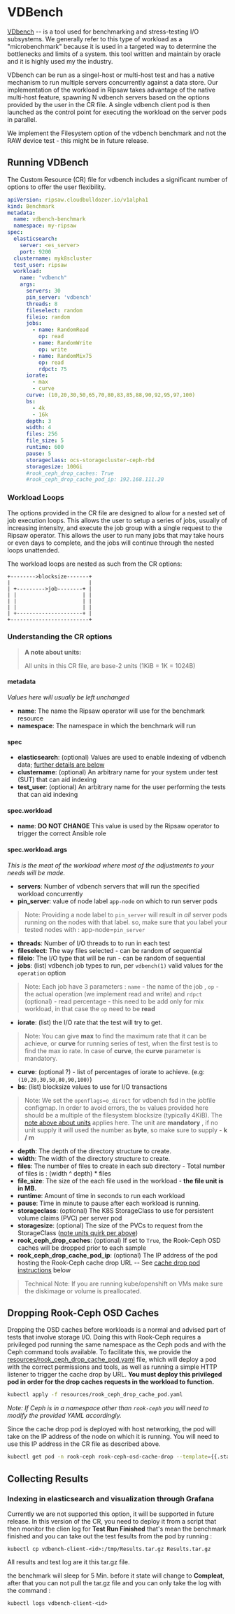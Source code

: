 # VDBench

[VDbench](https://www.oracle.com/downloads/server-storage/vdbench-downloads.html) -- is a tool used for benchmarking
and stress-testing I/O subsystems. We generally refer to this type of workload as a "microbenchmark"
because it is used in a targeted way to determine the bottlenecks and limits of a system.
this tool written and maintain by oracle and it is highly used my the industry.

VDbench can be run as a singel-host or multi-host test and has a native mechanism to run multiple servers concurrently
against a data store. Our implementation of the workload in Ripsaw takes advantage of the native multi-host feature, 
spawning N vdbench servers based on the options provided by the user in the CR file. A single vdbench client pod is then 
launched as the control point for executing the workload on the server pods in parallel.

We implement the Filesystem option of the vdbench benchmark and not the RAW device test - this might be in future release.
## Running VDBench

The Custom Resource (CR) file for vdbench includes a significant number of options to offer the user
flexibility.

```yaml
apiVersion: ripsaw.cloudbulldozer.io/v1alpha1
kind: Benchmark
metadata:
  name: vdbench-benchmark
  namespace: my-ripsaw
spec:
  elasticsearch:
    server: <es_server>
    port: 9200
  clustername: myk8scluster
  test_user: ripsaw
  workload:
    name: "vdbench"
    args:
      servers: 30
      pin_server: 'vdbench'
      threads: 8
      fileselect: random
      fileio: random
      jobs:
        - name: RandomRead
          op: read
        - name: RandomWrite
          op: write
        - name: RandomMix75
          op: read
          rdpct: 75
      iorate:
        - max
        - curve
      curve: (10,20,30,50,65,70,80,83,85,88,90,92,95,97,100)
      bs:
        - 4k
        - 16k
      depth: 3
      width: 4
      files: 256
      file_size: 5
      runtime: 600
      pause: 5
      storageclass: ocs-storagecluster-ceph-rbd
      storagesize: 100Gi
      #rook_ceph_drop_caches: True
      #rook_ceph_drop_cache_pod_ip: 192.168.111.20
```

### Workload Loops

The options provided in the CR file are designed to allow for a nested set of job execution loops.
This allows the user to setup a series of jobs, usually of increasing intensity, and execute the job group
with a single request to the Ripsaw operator. This allows the user to run many jobs that may take hours
or even days to complete, and the jobs will continue through the nested loops unattended.

The workload loops are nested as such from the CR options:

```
+-------->blocksize-------+
|                         |
| +--------->job--------+ |
| |                     | |
| |                     | |
| |                     | |
| +---------------------+ |
+-------------------------+
```

### Understanding the CR options
>**A note about units:**
>
> All units in this CR file, are base-2 units (1KiB = 1K = 1024B)
>

#### metadata
*Values here will usually be left unchanged*
- **name**: The name the Ripsaw operator will use for the benchmark resource
- **namespace**: The namespace in which the benchmark will run

#### spec
- **elasticsearch**: (optional) Values are used to enable indexing of vdbench data; [further details are below](#Collecting-Results)
- **clustername**: (optional) An arbitrary name for your system under test (SUT) that can aid indexing
- **test_user**: (optional) An arbitrary name for the user performing the tests that can aid indexing

#### spec.workload
- **name**: **DO NOT CHANGE** This value is used by the Ripsaw operator to trigger the correct Ansible role

#### spec.workload.args
*This is the meat of the workload where most of the adjustments to your needs will be made.*
- **servers**: Number of vdbench servers that will run the specified workload concurrently
- **pin_server**: value of node label `app-node` on which to run server pods
> Note: Providing a node label to `pin_server` will result in *all* server pods running on the nodes with that label.
>       so, make sure that you label your tested nodes with : app-node=`pin_server`
- **threads**: Number of I/O threads to to run in each test
- **fileselect**: The way files selected - can be random of sequential
- **fileio**: The I/O type that will be run -  can be random of sequential
- **jobs**: (list) vdbench job types to run, per `vdbench(1)` valid values for the `operation` option
> Note: Each job have 3 parameters : `name` - the name of the job , `op` - the actual operation (we implement read and write)
>       and `rdpct` (optional) - read percentage - this need to be add only for mix workload, in that case the `op` need to be **read** 
- **iorate**: (list) the I/O rate that the test will try to get.
> Note: You can give **max** to find the maximum rate that it can be achieve, or **curve** for running series of test, when 
>       the first test is to find the max io rate.
>       In case of **curve**, the **curve** parameter is mandatory.
- **curve**: (optional ?) - list of percentages of iorate to achieve. (e.g: `(10,20,30,50,80,90,100)`)
- **bs**: (list) blocksize values to use for I/O transactions
> Note: We set the `openflags=o_direct` for vdbench fsd in the jobfile configmap. In order to avoid errors, the `bs` values
> provided here should be a multiple of the filesystem blocksize (typically 4KiB). The [note above about units](#understanding-the-cr-options)
> applies here. 
> The unit are **mandatory** , if no unit supply it will used the number as **byte**, so make sure to supply - **k / m**
- **depth**: The depth of the directory structure to create.
- **width**: The width of the directory structure to create.
- **files**: The number of files to create in each sub directory - Total number of files is : (width ^ depth) * files
- **file_size**: The size of the each file used in the workload - **the file unit is in MB.**
- **runtime**: Amount of time in seconds to run each workload
- **pause**: Time in minute to pause after each workload is running.
- **storageclass**: (optional) The K8S StorageClass to use for persistent volume claims (PVC) per server pod
- **storagesize**: (optional) The size of the PVCs to request from the StorageClass ([note units quirk per above](#understanding-the-cr-options))
- **rook_ceph_drop_caches**: (optional) If set to `True`, the Rook-Ceph OSD caches will be dropped prior to each sample
- **rook_ceph_drop_cache_pod_ip**: (optional) The IP address of the pod hosting the Rook-Ceph cache drop URL -- See [cache drop pod instructions](#dropping-rook-ceph-osd-caches) below
> Technical Note: If you are running kube/openshift on VMs make sure the diskimage or volume is preallocated.

## Dropping Rook-Ceph OSD Caches

Dropping the OSD caches before workloads is a normal and advised part of tests that involve storage I/O.
Doing this with Rook-Ceph requires a privileged pod running the same namespace as the Ceph pods and with
the Ceph command tools available. To facilitate this, we provide the
[resources/rook_ceph_drop_cache_pod.yaml](../resources/rook_ceph_drop_cache_pod.yaml) file, which will
deploy a pod with the correct permissions and tools, as well as running a simple HTTP listener to trigger
the cache drop by URL.
**You must deploy this privileged pod in order for the drop caches requests in the workload to function.**

```bash
kubectl apply -f resources/rook_ceph_drop_cache_pod.yaml
```

*Note: If Ceph is in a namespace other than `rook-ceph` you will need to modify the provided YAML accordingly.*

Since the cache drop pod is deployed with host networking, the pod will take on the IP address
of the node on which it is running. You will need to use this IP address in the CR file as described above.

```bash
kubectl get pod -n rook-ceph rook-ceph-osd-cache-drop --template={{.status.podIP}}
```

## Collecting Results

### Indexing in elasticsearch and visualization through Grafana

Currently we are not supported this option, it will be supported in future release.
In this version of the CR, you need to deploy it from a script that then monitor the clien log for **Test Run Finished**
that's mean the benchmark finished and you can take out the test fesults from the pod by running :
```
kubectl cp vdbench-client-<id>:/tmp/Results.tar.gz Results.tar.gz
```
All results and test log are it this tar.gz file.

the benchmark will sleep for 5 Min. before it state will change to **Compleat**, after that you can not pull the tar.gz file
and you can only take the log with the command :
```
kubectl logs vdbench-client-<id>
```
